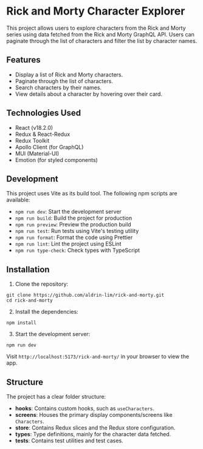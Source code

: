 # Rick and Morty Character Explorer

This project allows users to explore characters from the Rick and Morty series using data fetched from the Rick and Morty GraphQL API. Users can paginate through the list of characters and filter the list by character names.

## Features

- Display a list of Rick and Morty characters.
- Paginate through the list of characters.
- Search characters by their names.
- View details about a character by hovering over their card.

## Technologies Used

- React (v18.2.0)
- Redux & React-Redux
- Redux Toolkit
- Apollo Client (for GraphQL)
- MUI (Material-UI)
- Emotion (for styled components)

## Development

This project uses Vite as its build tool. The following npm scripts are available:

- `npm run dev`: Start the development server
- `npm run build`: Build the project for production
- `npm run preview`: Preview the production build
- `npm run test`: Run tests using Vite's testing utility
- `npm run format`: Format the code using Prettier
- `npm run lint`: Lint the project using ESLint
- `npm run type-check`: Check types with TypeScript

## Installation

1. Clone the repository:

```
git clone https://github.com/aldrin-lim/rick-and-morty.git
cd rick-and-morty
```

2. Install the dependencies:

```
npm install
```

3. Start the development server:

```
npm run dev
```

Visit `http://localhost:5173/rick-and-morty/` in your browser to view the app.

## Structure

The project has a clear folder structure:

- **hooks**: Contains custom hooks, such as `useCharacters`.
- **screens**: Houses the primary display components/screens like `Characters`.
- **store**: Contains Redux slices and the Redux store configuration.
- **types**: Type definitions, mainly for the character data fetched.
- **__tests__**: Contains test utilities and test cases.

